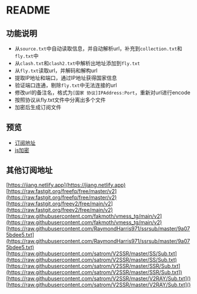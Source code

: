 # README

## 功能说明
* 从`source.txt`中自动读取信息，并自动解析url，补充到`collection.txt`和`fly.txt`中
* 从`clash.txt`和`clash2.txt`中解析出地址添加到`fly.txt`
* 从`fly.txt`读取url，并解码和解构url
* 提取IP地址和端口，通过IP地址获得国家信息
* 验证端口连通，剔除`fly.txt`中无法连接的url
* 修改url的备注名，格式为`[国家 协议]IPAddress:Port`，重新对url进行encode
* 按照协议从fly.txt文件中分离出多个文件
* 加密后生成订阅文件

## 预览
* [订阅地址](https://raw.githubusercontent.com/samjoeyang/subscribe/main/fly)
* [js加密](http://samjoeyang.github.io/subscribe/encrypt.html)

## 其他订阅地址

[https://jiang.netlify.app](https://jiang.netlify.app)
[https://raw.fastgit.org/freefq/free/master/v2](https://raw.fastgit.org/freefq/free/master/v2)
[https://raw.fastgit.org/freev2/free/main/v2](https://raw.fastgit.org/freev2/free/main/v2)
[https://raw.githubusercontent.com/fakmoth/vmess_tg/main/v2](https://raw.githubusercontent.com/fakmoth/vmess_tg/main/v2)
[https://raw.githubusercontent.com/RaymondHarris971/ssrsub/master/9a075bdee5.txt](https://raw.githubusercontent.com/RaymondHarris971/ssrsub/master/9a075bdee5.txt)
[https://raw.githubusercontent.com/satrom/V2SSR/master/SS/Sub.txt](https://raw.githubusercontent.com/satrom/V2SSR/master/SS/Sub.txt)
[https://raw.githubusercontent.com/satrom/V2SSR/master/SSR/Sub.txt](https://raw.githubusercontent.com/satrom/V2SSR/master/SSR/Sub.txt])
[https://raw.githubusercontent.com/satrom/V2SSR/master/V2RAY/Sub.txt]()
[https://raw.githubusercontent.com/satrom/V2SSR/master/V2RAY/Sub.txt]()
